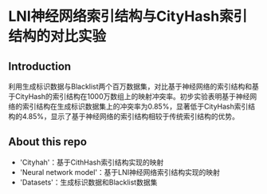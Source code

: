 # LNI神经网络索引结构与CityHash索引结构的对比实验

## Introduction

利用生成标识数据与Blacklist两个百万数据集，对比基于神经网络的索引结构和基于CityHash的索引结构在1000万数组上的映射冲突率。初步实验表明基于神经网络的索引结构在生成标识数据集上的冲突率为0.85%，显著低于CityHash索引结构的4.85%，显示了基于神经网络的索引结构相较于传统索引结构的优势。

## About this repo

- 'Cityhah'：基于CithHash索引结构实现的映射
- 'Neural network model'：基于LNI神经网络索引结构实现的映射
- 'Datasets'：生成标识数据和Blacklist数据集

